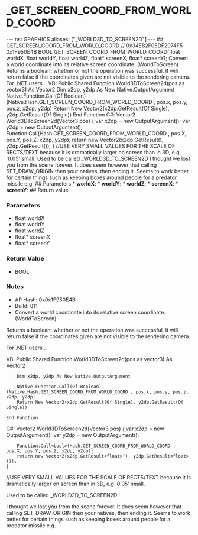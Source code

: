 # _GET_SCREEN_COORD_FROM_WORLD_COORD

--- ns: GRAPHICS aliases: ["_WORLD3D_TO_SCREEN2D"] --- ## GET_SCREEN_COORD_FROM_WORLD_COORD  // 0x34E82F05DF2974F5 0x1F950E4B BOOL GET_SCREEN_COORD_FROM_WORLD_COORD(float worldX, float worldY, float worldZ, float* screenX, float* screenY);  Convert a world coordinate into its relative screen coordinate.  (WorldToScreen) Returns a boolean; whether or not the operation was successful. It will return false if the coordinates given are not visible to the rendering camera. For .NET users... VB: Public Shared Function World3DToScreen2d(pos as vector3) As Vector2 Dim x2dp, y2dp As New Native.OutputArgument Native.Function.Call(Of Boolean)(Native.Hash.GET_SCREEN_COORD_FROM_WORLD_COORD , pos.x, pos.y, pos.z, x2dp, y2dp) Return New Vector2(x2dp.GetResult(Of Single), y2dp.GetResult(Of Single))  End Function C#: Vector2 World3DToScreen2d(Vector3 pos) { var x2dp = new OutputArgument(); var y2dp = new OutputArgument(); Function.Call<bool>(Hash.GET_SCREEN_COORD_FROM_WORLD_COORD , pos.X, pos.Y, pos.Z, x2dp, y2dp); return new Vector2(x2dp.GetResult<float>(), y2dp.GetResult<float>()); } //USE VERY SMALL VALUES FOR THE SCALE OF RECTS/TEXT because it is dramatically larger on screen than in 3D, e.g '0.05' small. Used to be called _WORLD3D_TO_SCREEN2D I thought we lost you from the scene forever. It does seem however that calling SET_DRAW_ORIGIN then your natives, then ending it. Seems to work better for certain things such as keeping boxes around people for a predator missile e.g.  ## Parameters * **worldX**: * **worldY**: * **worldZ**: * **screenX**: * **screenY**:  ## Return value

### Parameters
* float worldX
* float worldY
* float worldZ
* float* screenX
* float* screenY

### Return Value
* BOOL

### Notes
* AP Hash: 0x0x1F950E4B
* Build: 811
* Convert a world coordinate into its relative screen coordinate.  (WorldToScreen)

Returns a boolean; whether or not the operation was successful. It will return false if the coordinates given are not visible to the rendering camera.


For .NET users...

VB:
Public Shared Function World3DToScreen2d(pos as vector3) As Vector2

        Dim x2dp, y2dp As New Native.OutputArgument

        Native.Function.Call(Of Boolean)(Native.Hash.GET_SCREEN_COORD_FROM_WORLD_COORD , pos.x, pos.y, pos.z, x2dp, y2dp)
        Return New Vector2(x2dp.GetResult(Of Single), y2dp.GetResult(Of Single))
      
    End Function

C#:
Vector2 World3DToScreen2d(Vector3 pos)
    {
        var x2dp = new OutputArgument();
        var y2dp = new OutputArgument();

        Function.Call<bool>(Hash.GET_SCREEN_COORD_FROM_WORLD_COORD , pos.X, pos.Y, pos.Z, x2dp, y2dp);
        return new Vector2(x2dp.GetResult<float>(), y2dp.GetResult<float>());
    }
//USE VERY SMALL VALUES FOR THE SCALE OF RECTS/TEXT because it is dramatically larger on screen than in 3D, e.g '0.05' small.

Used to be called _WORLD3D_TO_SCREEN2D

I thought we lost you from the scene forever. It does seem however that calling SET_DRAW_ORIGIN then your natives, then ending it. Seems to work better for certain things such as keeping boxes around people for a predator missile e.g.

